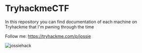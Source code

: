 # TryhackmeCTF
In this repository you can find documentation of each machine on Tryhackme that I'm pwning through the time 

Follow me: https://tryhackme.com/p/jossie


![jossiehack](https://github.com/JossieFernandezSalas/TryhackmeCTF/assets/125423168/4d327e8b-51bf-4798-a25e-609d014e997f)
